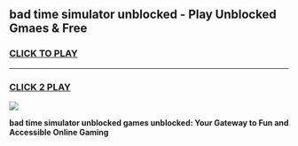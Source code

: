 
## bad time simulator unblocked - Play Unblocked Gmaes & Free
<h3>
<a href="https://news.freeplayer.one?title=bad_time_simulator_unblocked&ref=16F">CLICK TO PLAY</a></h3>
<hr>

<h3>
<a href="https://news.freeplayer.one?title=bad_time_simulator_unblocked&ref=16F">CLICK 2 PLAY</a>
  
</h3>

<a href="https://news.freeplayer.one?title=bad_time_simulator_unblocked&ref=16F/"><img src="https://clearcache.store/games.png"></a>


**bad time simulator unblocked games unblocked: Your Gateway to Fun and Accessible Online Gaming**
